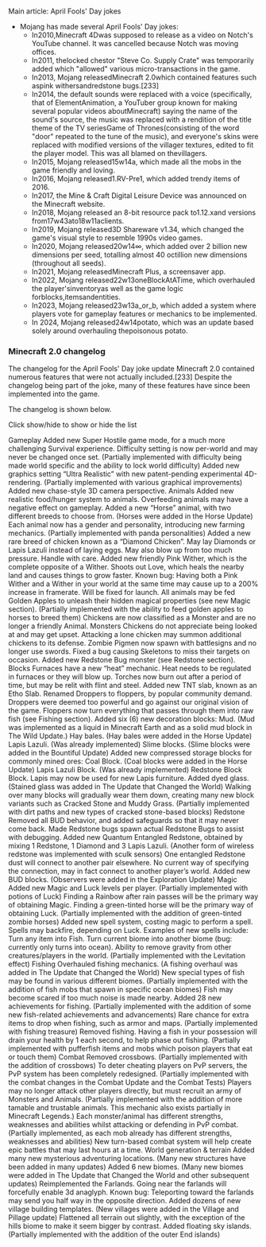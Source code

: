 ### 
Main article: April Fools' Day jokes
- Mojang has made several April Fools' Day jokes:
	- In2010,Minecraft 4Dwas supposed to release as a video on Notch's YouTube channel. It was cancelled because Notch was moving offices.
	- In2011, thelocked chestor "Steve Co. Supply Crate" was temporarily added which "allowed" various micro-transactions in the game.
	- In2013, Mojang releasedMinecraft 2.0which contained features such aspink withersandredstone bugs.[233]
	- In2014, the default sounds were replaced with a voice (specifically, that of ElementAnimation, a YouTuber group known for making several popular videos aboutMinecraft) saying the name of the sound's source, the music was replaced with a rendition of the title theme of the TV seriesGame of Thrones(consisting of the word "door" repeated to the tune of the music), and everyone's skins were replaced with modified versions of the villager textures, edited to fit the player model. This was all blamed on thevillagers.
	- In2015, Mojang released15w14a, which made all the mobs in the game friendly and loving.
	- In2016, Mojang released1.RV-Pre1, which added trendy items of 2016.
	- In2017, the Mine & Craft Digital Leisure Device was announced on the Minecraft website.
	- In2018, Mojang released an 8-bit resource pack to1.12.xand versions from17w43ato18w11aclients.
	- In2019, Mojang released3D Shareware v1.34, which changed the game's visual style to resemble 1990s video games.
	- In2020, Mojang released20w14∞, which added over 2 billion new dimensions per seed, totalling almost 40 octillion new dimensions (throughout all seeds).
	- In2021, Mojang releasedMinecraft Plus, a screensaver app.
	- In2022, Mojang released22w13oneBlockAtATime, which overhauled the player'sinventoryas well as the game logic forblocks,itemsandentities.
	- In2023, Mojang released23w13a_or_b, which added a system where players vote for gameplay features or mechanics to be implemented.
	- In 2024, Mojang released24w14potato, which was an update based solely around overhauling thepoisonous potato.

### Minecraft 2.0 changelog
The changelog for the April Fools' Day joke update Minecraft 2.0 contained numerous features that were not actually included.[233] Despite the changelog being part of the joke, many of these features have since been implemented into the game.

The changelog is shown below.


Click show/hide  to show or hide the list

Gameplay
Added new Super Hostile game mode, for a much more challenging Survival experience.
Difficulty setting is now per-world and may never be changed once set. (Partially implemented with difficulty being made world specific and the ability to lock world difficulty)
Added new graphics setting “Ultra Realistic” with new patent-pending experimental 4D-rendering. (Partially implemented with various graphical improvements)
Added new chase-style 3D camera perspective.
Animals
Added new realistic food/hunger system to animals.
Overfeeding animals may have a negative effect on gameplay.
Added a new “Horse” animal, with two different breeds to choose from. (Horses were added in the Horse Update)
Each animal now has a gender and personality, introducing new farming mechanics. (Partially implemented with panda personalities)
Added a new rare breed of chicken known as a “Diamond Chicken”.
May lay Diamonds or Lapis Lazuli instead of laying eggs.
May also blow up from too much pressure. Handle with care.
Added new friendly Pink Wither, which is the complete opposite of a Wither.
Shoots out Love, which heals the nearby land and causes things to grow faster.
Known bug: Having both a Pink Wither and a Wither in your world at the same time may cause up to a 200% increase in framerate. Will be fixed for launch.
All animals may be fed Golden Apples to unleash their hidden magical properties (see new Magic section). (Partially implemented with the ability to feed golden apples to horses to breed them)
Chickens are now classified as a Monster and are no longer a friendly Animal.
Monsters
Chickens do not appreciate being looked at and may get upset.
Attacking a lone chicken may summon additional chickens to its defense.
Zombie Pigmen now spawn with battlesigns and no longer use swords.
Fixed a bug causing Skeletons to miss their targets on occasion.
Added new Redstone Bug monster (see Redstone section).
Blocks
Furnaces have a new “heat” mechanic.
Heat needs to be regulated in furnaces or they will blow up.
Torches now burn out after a period of time, but may be relit with flint and steel.
Added new TNT slab, known as an Etho Slab.
Renamed Droppers to floppers, by popular community demand.
Droppers were deemed too powerful and go against our original vision of the game.
Floppers now turn everything that passes through them into raw fish (see Fishing section).
Added six (6) new decoration blocks:
Mud. (Mud was implemented as a liquid in Minecraft Earth and as a solid mud block in The Wild Update.)
Hay bales. (Hay bales were added in the Horse Update)
Lapis Lazuli. (Was already implemented)
Slime blocks. (Slime blocks were added in the Bountiful Update)
Added new compressed storage blocks for commonly mined ores:
Coal Block. (Coal blocks were added in the Horse Update)
Lapis Lazuli Block. (Was already implemented)
Redstone Block Block.
Lapis may now be used for new Lapis furniture.
Added dyed glass. (Stained glass was added in The Update that Changed the World)
Walking over many blocks will gradually wear them down, creating many new block variants such as Cracked Stone and Muddy Grass. (Partially implemented with dirt paths and new types of cracked stone-based blocks)
Redstone
Removed all BUD behavior, and added safeguards so that it may never come back.
Made Redstone bugs spawn actual Redstone Bugs to assist with debugging.
Added new Quantum Entangled Redstone, obtained by mixing 1 Redstone, 1 Diamond and 3 Lapis Lazuli. (Another form of wireless redstone was implemented with sculk sensors)
One entangled Redstone dust will connect to another pair elsewhere.
No current way of specifying the connection, may in fact connect to another player’s world.
Added new BUD blocks. (Observers were added in the Exploration Update)
Magic
Added new Magic and Luck levels per player. (Partially implemented with potions of Luck)
Finding a Rainbow after rain passes will be the primary way of obtaining Magic.
Finding a green-tinted horse will be the primary way of obtaining Luck. (Partially implemented with the addition of green-tinted zombie horses)
Added new spell system, costing magic to perform a spell.
Spells may backfire, depending on Luck.
Examples of new spells include:
Turn any item into Fish.
Turn current biome into another biome (bug: currently only turns into ocean).
Ability to remove gravity from other creatures/players in the world. (Partially implemented with the Levitation effect)
Fishing
Overhauled fishing mechanics. (A fishing overhaul was added in The Update that Changed the World)
New special types of fish may be found in various different biomes. (Partially implemented with the addition of fish mobs that spawn in specific ocean biomes)
Fish may become scared if too much noise is made nearby.
Added 28 new achievements for fishing. (Partially implemented with the addition of some new fish-related achievements and advancements)
Rare chance for extra items to drop when fishing, such as armor and maps. (Partially implemented with fishing treasure)
Removed fishing.
Having a fish in your possession will drain your health by 1 each second, to help phase out fishing. (Partially implemented with pufferfish items and mobs which poison players that eat or touch them)
Combat
Removed crossbows. (Partially implemented with the addition of crossbows)
To deter cheating players on PvP servers, the PvP system has been completely redesigned. (Partially implemented with the combat changes in the Combat Update and the Combat Tests)
Players may no longer attack other players directly, but must recruit an army of Monsters and Animals. (Partially implemented with the addition of more tamable and trustable animals. This mechanic also exists partially in Minecraft Legends.)
Each monster/animal has different strengths, weaknesses and abilities whilst attacking or defending in PvP combat. (Partially implemented, as each mob already has different strengths, weaknesses and abilities)
New turn-based combat system will help create epic battles that may last hours at a time.
World generation & terrain
Added many new mysterious adventuring locations. (Many new structures have been added in many updates)
Added 6 new biomes. (Many new biomes were added in The Update that Changed the World and other subsequent updates)
Reimplemented the Farlands.
Going near the farlands will forcefully enable 3d anaglyph.
Known bug: Teleporting toward the farlands may send you half way in the opposite direction.
Added dozens of new village building templates. (New villages were added in the Village and Pillage update)
Flattened all terrain out slightly, with the exception of the hills biome to make it seem bigger by contrast.
Added floating sky islands. (Partially implemented with the addition of the outer End islands)



